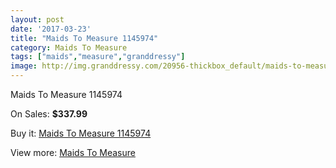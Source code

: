 ```yaml
---
layout: post
date: '2017-03-23'
title: "Maids To Measure 1145974"
category: Maids To Measure
tags: ["maids","measure","granddressy"]
image: http://img.granddressy.com/20956-thickbox_default/maids-to-measure-1145974.jpg
---
```

Maids To Measure 1145974

On Sales: **$337.99**
<a href="https://www.granddressy.com/en/maids-to-measure/19930-maids-to-measure-1145974.html"><amp-img layout="responsive" width="600" height="600" src="//img.granddressy.com/20956-thickbox_default/maids-to-measure-1145974.jpg" alt="Maids To Measure 1145974 0" /></a>

Buy it: [Maids To Measure 1145974](https://www.granddressy.com/en/maids-to-measure/19930-maids-to-measure-1145974.html "Maids To Measure 1145974")

View more: [Maids To Measure](https://www.granddressy.com/en/133-maids-to-measure "Maids To Measure")